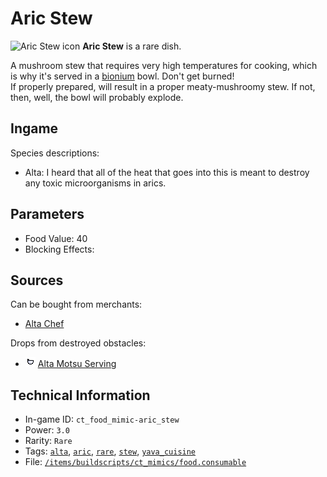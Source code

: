 # Aric Stew

<img src="https://raw.githubusercontent.com/Ceterai/Enternia/main/assetMissing.png" alt="Aric Stew icon" loading="lazy" height=16px width="auto" /> **Aric Stew** is a rare dish.

A mushroom stew that requires very high temperatures for cooking, which is why it's served in a [bionium](https://ceterai.github.io/MyEnternia/Wiki/bionium) bowl. Don't get burned!  
If properly prepared, will result in a proper meaty-mushroomy stew. If not, then, well, the bowl will probably explode.

## Ingame

Species descriptions:

- Alta: I heard that all of the heat that goes into this is meant to destroy any toxic microorganisms in arics.

## Parameters

- Food Value: 40
- Blocking Effects: 

## Sources

Can be bought from merchants:

- [Alta Chef](https://ceterai.github.io/MyEnternia/Wiki/AltaChef)

Drops from destroyed obstacles:

- <img src="https://raw.githubusercontent.com/Ceterai/Enternia/main/objects/alta/special/food/motsu/icon.png" alt="Alta Motsu Serving icon" loading="lazy" height=16px width="auto" /> [Alta Motsu Serving](https://ceterai.github.io/MyEnternia/Wiki/AltaMotsuServing)

## Technical Information

- In-game ID: `ct_food_mimic-aric_stew`
- Power: `3.0`
- Rarity: `Rare`
- Tags: [`alta`](https://ceterai.github.io/MyEnternia/Wiki/Tags/Alta), [`aric`](https://ceterai.github.io/MyEnternia/Wiki/Tags/Aric), [`rare`](https://ceterai.github.io/MyEnternia/Wiki/Tags/Rare), [`stew`](https://ceterai.github.io/MyEnternia/Wiki/Tags/Stew), [`yava_cuisine`](https://ceterai.github.io/MyEnternia/Wiki/Tags/YavaCuisine)
- File: [`/items/buildscripts/ct_mimics/food.consumable`](https://github.com/Ceterai/Enternia/blob/main/items/buildscripts/ct_mimics/food.consumable)
